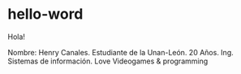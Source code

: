 # hello-word

Hola!

Nombre: Henry Canales.
Estudiante de la Unan-León.
20 Años. Ing. Sistemas de información. 
Love Videogames & programming
